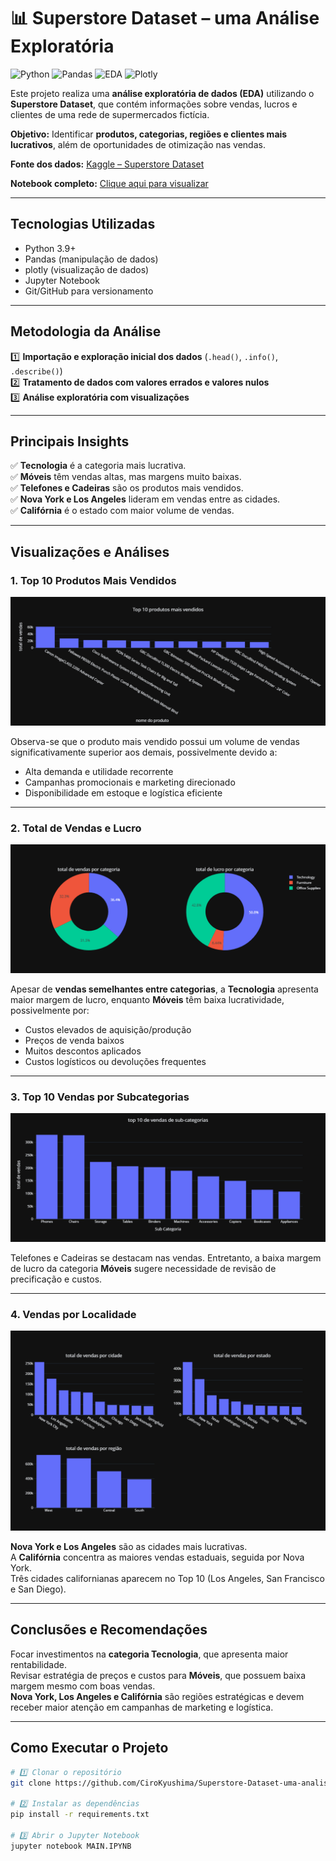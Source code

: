 # 📊 Superstore Dataset – uma Análise Exploratória

![Python](https://img.shields.io/badge/Python-3.9-blue)
![Pandas](https://img.shields.io/badge/Pandas-Data%20Analysis-yellow)
![EDA](https://img.shields.io/badge/EDA-Exploratory%20Data%20Analysis-green)
![Plotly](https://img.shields.io/badge/Plotly-Interactive%20Charts-3B4CC0)

Este projeto realiza uma **análise exploratória de dados (EDA)** utilizando o **Superstore Dataset**, que contém informações sobre vendas, lucros e clientes de uma rede de supermercados fictícia.

**Objetivo:** Identificar **produtos, categorias, regiões e clientes mais lucrativos**, além de oportunidades de otimização nas vendas.

**Fonte dos dados:** [Kaggle – Superstore Dataset](https://www.kaggle.com/datasets/vivek468/superstore-dataset-final)

**Notebook completo:** [Clique aqui para visualizar](MAIN.IPYNB)

---

## Tecnologias Utilizadas
- Python 3.9+
- Pandas (manipulação de dados)
- plotly (visualização de dados)
- Jupyter Notebook
- Git/GitHub para versionamento

---

## Metodologia da Análise

1️⃣ **Importação e exploração inicial dos dados** (`.head()`, `.info()`, `.describe()`)  
2️⃣ **Tratamento de dados com valores errados e valores nulos**  
3️⃣ **Análise exploratória com visualizações**  

---

## Principais Insights

✅ **Tecnologia** é a categoria mais lucrativa.  
✅ **Móveis** têm vendas altas, mas margens muito baixas.  
✅ **Telefones e Cadeiras** são os produtos mais vendidos.  
✅ **Nova York e Los Angeles** lideram em vendas entre as cidades.  
✅ **Califórnia** é o estado com maior volume de vendas.

---

## Visualizações e Análises

### 1. Top 10 Produtos Mais Vendidos
![Top 10 Produtos](image/top10.png)

 Observa-se que o produto mais vendido possui um volume de vendas significativamente superior aos demais, possivelmente devido a:
- Alta demanda e utilidade recorrente
- Campanhas promocionais e marketing direcionado
- Disponibilidade em estoque e logística eficiente

---

### 2. Total de Vendas e Lucro
![Vendas e Lucro](image/total_Lucro.png)

 Apesar de **vendas semelhantes entre categorias**, a **Tecnologia** apresenta maior margem de lucro, enquanto **Móveis** têm baixa lucratividade, possivelmente por:
- Custos elevados de aquisição/produção
- Preços de venda baixos
- Muitos descontos aplicados
- Custos logísticos ou devoluções frequentes

---

### 3. Top 10 Vendas por Subcategorias
![Top 10 Subcategorias](image/top10_vendas.png)

 Telefones e Cadeiras se destacam nas vendas. Entretanto, a baixa margem de lucro da categoria **Móveis** sugere necessidade de revisão de precificação e custos.

---

###  4. Vendas por Localidade
![Vendas por Localidade](image/total_vendas.png)

 **Nova York e Los Angeles** são as cidades mais lucrativas.  
 A **Califórnia** concentra as maiores vendas estaduais, seguida por Nova York.  
 Três cidades californianas aparecem no Top 10 (Los Angeles, San Francisco e San Diego).

---

##  Conclusões e Recomendações

 Focar investimentos na **categoria Tecnologia**, que apresenta maior rentabilidade.  
 Revisar estratégia de preços e custos para **Móveis**, que possuem baixa margem mesmo com boas vendas.  
 **Nova York, Los Angeles e Califórnia** são regiões estratégicas e devem receber maior atenção em campanhas de marketing e logística.

---

##  Como Executar o Projeto

```bash
# 1️⃣ Clonar o repositório
git clone https://github.com/CiroKyushima/Superstore-Dataset-uma-analise-grafica.git

# 2️⃣ Instalar as dependências
pip install -r requirements.txt

# 3️⃣ Abrir o Jupyter Notebook
jupyter notebook MAIN.IPYNB
